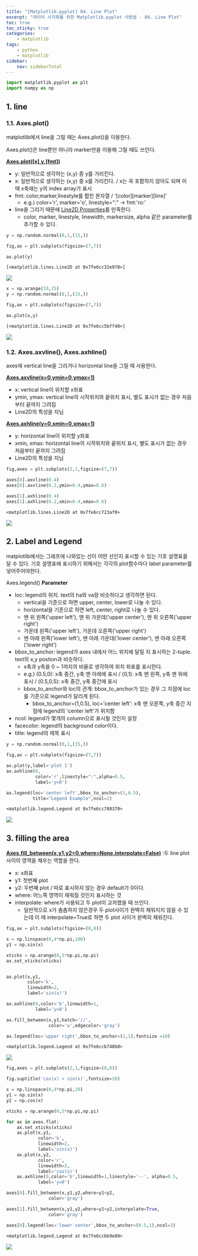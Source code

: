 ```yaml
---
title: "[Matplotlib.pyplot] 04. Line Plot"
excerpt: "데이터 시각화를 위한 Matplotlib.pyplot 사용법 - 04. Line Plot"
toc: true
toc_sticky: true
categories:
    - matplotlib
tags:
    - python
    - matplotlib
sidebar:
    nav: sidebarTotal
---
```


```python
import matplotlib.pyplot as plt
import numpy as np
```

## 1. line

### 1.1. Axes.plot()

matplotlib에서 line을 그릴 때는 Axes.plot()을 이용한다.

Axes.plot()은 line뿐만 아니라 marker만을 이용해 그릴 때도 쓰인다.

**[Axes.plot([x],y,[fmt])](https://matplotlib.org/stable/api/_as_gen/matplotlib.axes.Axes.plot.html?highlight=plot#matplotlib.axes.Axes.plot)**

-   y: 일반적으로 생각하는 (x,y) 중 y를 가리킨다.
-   x: 일반적으로 생각하는 (x,y) 중 x를 가리킨다. / x는 꼭 포함하지 않아도 되며 이 때 x축애는 y의 index array가 표시
-   fmt: color,marker,linestyle를 합친 문자열 / '[color][marker][line]'
    -   e.g.) color='r', marker='o', linestyle=":" -> fmt:'ro:'
-   line을 그리기 때문에 [Line2D Properties](https://matplotlib.org/stable/api/_as_gen/matplotlib.lines.Line2D.html#matplotlib.lines.Line2D)를 만족한다.
    -   color, marker, linestyle, linewidth, markersize, alpha 같은 parameter를 추가할 수 있다.

```python
y = np.random.normal(0,1,(15,))

fig,ax = plt.subplots(figsize=(7,7))

ax.plot(y)
```

    [<matplotlib.lines.Line2D at 0x7fe6cc32e970>]

<img src="/assets/image/matplotlib-pyplot-04_files/matplotlib-pyplot-04_4_1.png">

```python
x = np.arange(10,25)
y = np.random.normal(0,1,(15,))

fig,ax = plt.subplots(figsize=(7,7))

ax.plot(x,y)
```

    [<matplotlib.lines.Line2D at 0x7fe6cc5bff40>]

<img src="/assets/image/matplotlib-pyplot-04_files/matplotlib-pyplot-04_5_1.png">

### 1.2. Axes.axvline(), Axes.axhline()

axes에 vertical line을 그리거나 horizontal line을 그릴 때 사용한다.

**[Axes.axvline(x=0,ymin=0,ymax=1)](https://matplotlib.org/stable/api/_as_gen/matplotlib.pyplot.axvline.html)**

-   x: vertical line이 위치할 x좌표
-   ymin, ymax: vertical line의 시작위치와 끝위치 표시, 별도 표시가 없는 경우 처음부터 끝까지 그려짐
-   Line2D의 특성을 지님

**[Axes.axhline(y=0,xmin=0,xmax=1)](https://matplotlib.org/stable/api/_as_gen/matplotlib.pyplot.axhline.html)**

-   y: horizontal line이 위치할 y좌표
-   xmin, xmax: horizontal line의 시작위치와 끝위치 표시, 별도 표시가 없는 경우 처음부터 끝까지 그려짐
-   Line2D의 특성을 지님

```python
fig,axes = plt.subplots(2,1,figsize=(7,7))

axes[0].axvline(0.4)
axes[0].axvline(0.2,ymin=0.4,ymax=0.6)

axes[1].axhline(0.4)
axes[1].axhline(0.2,xmin=0.4,xmax=0.6)
```

    <matplotlib.lines.Line2D at 0x7fe6cc723af0>

<img src="/assets/image/matplotlib-pyplot-04_files/matplotlib-pyplot-04_7_1.png">

## 2. Label and Legend

matplotlib에서는 그래프에 나와있는 선이 어떤 선인지 표시할 수 있는 기호 설명표를 달 수 있다.
기호 설명표에 표시하기 위해서는 각각의 plot함수마다 label parameter를 넣어주어야한다.

Axes.legend()
**Parameter**

-   loc: legend의 위치. text의 ha와 va랑 비슷하다고 생각하면 된다.
    -   vertical을 기준으로 하면 upper, center, lower로 나눌 수 있다.
    -   horizontal을 기준으로 하면 left, center, right로 나눌 수 있다.
    -   맨 위 왼쪽('upper left'), 맨 위 가운데('upper center'), 맨 위 오른쪽('upper right')
    -   가운데 왼쪽('upper left'), 가운데 오른쪽('upper right')
    -   맨 아래 왼쪽('lower left'), 맨 아래 가운데('lower center'), 맨 아래 오른쪽('lower right')
-   bbox_to_anchor: legend가 axes 내에서 어느 위치에 달릴 지 표시하는 2-tuple. text의 x,y postion과 비슷하다.
    -   x축과 y축을 0 ~ 1까지의 비율로 생각하여 위치 좌표를 표시한다.
    -   e.g.) (0.5,0): x축 중간, y축 맨 아래에 표시 / (0,1): x축 맨 왼쪽, y축 맨 위에 표시 / (0.5,0.5): x축 중간, y축 중간에 표시
    -   bbox_to_anchor와 loc의 관계: bbox_to_anchor가 있는 경우 그 지점에 loc를 기준으로 legend가 달리게 된다.
        -   bbox_to_anchor=(1,0.5), loc='center left': x축 맨 오른쪽, y축 중간 지점에 legend의 'center left'가 위치함
-   ncol: legend가 몇개의 column으로 표시될 것인지 설정
-   facecolor: legend의 background color이다.
-   title: legend의 제목 표시

```python
y = np.random.normal(0,1,(15,))

fig,ax = plt.subplots(figsize=(7,7))

ax.plot(y,label='plot 1')
ax.axhline(0,
           color='r',linestyle=":",alpha=0.5,
           label='y=0')

ax.legend(loc='center left',bbox_to_anchor=(1,0.5),
          title="Legend Example",ncol=2)
```

    <matplotlib.legend.Legend at 0x7fe6cc788370>

<img src="/assets/image/matplotlib-pyplot-04_files/matplotlib-pyplot-04_9_1.png">

## 3. filling the area

**[Axes.fill_between(x,y1,y2=0,where=None,interpolate=False)](https://matplotlib.org/stable/api/_as_gen/matplotlib.axes.Axes.fill_between.html?highlight=fill_between)** :두 line plot 사이의 영역을 채우는 역할을 한다.

-   x: x좌표
-   y1: 첫번째 plot
-   y2: 두번째 plot / 따로 표시하지 않는 경우 default가 0이다.
-   where: 어느쪽 영역이 채워질 것인지 표시하는 것
-   interpolate: where가 사용되고 두 plot이 교차했을 때 쓰인다.
    -   일반적으로 x가 촘촘하지 않은경우 두 plot사이가 완벽히 채워지지 않을 수 있는데 이 때 interpolate=True로 하면 두 plot 사이가 완벽히 채워진다.

```python
fig,ax = plt.subplots(figsize=(8,8))

x = np.linspace(0,4*np.pi,100)
y1 = np.sin(x)

xticks = np.arange(0,5*np.pi,np.pi)
ax.set_xticks(xticks)


ax.plot(x,y1,
        color='k',
        linewidth=2,
        label='sin(x)')

ax.axhline(0,color='b',linewidth=1,
           label='y=0')

ax.fill_between(x,y1,hatch='//',
                color='w',edgecolor='gray')

ax.legend(loc='upper right',bbox_to_anchor=(1,1),fontsize =10)
```

    <matplotlib.legend.Legend at 0x7fe6ccb748b0>

<img src="/assets/image/matplotlib-pyplot-04_files/matplotlib-pyplot-04_11_1.png">

```python
fig,axes = plt.subplots(2,1,figsize=(8,8))

fig.suptitle('cos(x) > sin(x)',fontsize=20)

x = np.linspace(0,4*np.pi,20)
y1 = np.sin(x)
y2 = np.cos(x)

xticks = np.arange(0,5*np.pi,np.pi)

for ax in axes.flat:
    ax.set_xticks(xticks)
    ax.plot(x,y1,
            color='k',
            linewidth=2,
            label='sin(x)')
    ax.plot(x,y2,
            color='r',
            linewidth=2,
            label='cos(x)')
    ax.axhline(0,color='b',linewidth=1,linestyle='--', alpha=0.5,
            label='y=0')

axes[0].fill_between(x,y1,y2,where=y1<y2,
                color='gray')

axes[1].fill_between(x,y1,y2,where=y1<y2,interpolate=True,
                color='gray')

axes[0].legend(loc='lower center',bbox_to_anchor=(0.5,1),ncol=3)
```

    <matplotlib.legend.Legend at 0x7fe6ccbb9e80>

<img src="/assets/image/matplotlib-pyplot-04_files/matplotlib-pyplot-04_12_1.png">
